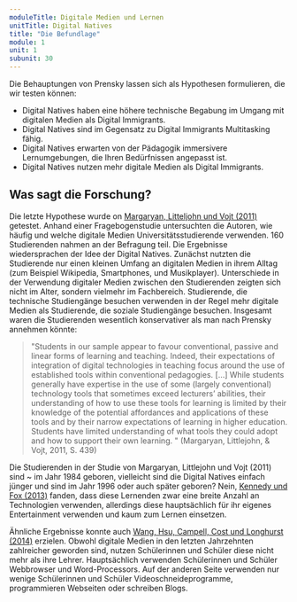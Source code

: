 ```yaml
---
moduleTitle: Digitale Medien und Lernen
unitTitle: Digital Natives
title: "Die Befundlage"
module: 1
unit: 1
subunit: 30
---
```


Die Behauptungen von Prensky lassen sich als Hypothesen formulieren, die wir testen können: 

* Digital Natives haben eine höhere technische Begabung im Umgang mit digitalen Medien als Digital Immigrants.
* Digital Natives sind im Gegensatz zu Digital Immigrants Multitasking fähig.
* Digital Natives erwarten von der Pädagogik immersivere Lernumgebungen, die Ihren Bedürfnissen angepasst ist. 
* Digital Natives nutzen mehr digitale Medien als Digital Immigrants. 

## Was sagt die Forschung? 

Die letzte Hypothese wurde on [Margaryan, Litteljohn und Vojt (2011)](https://www.sciencedirect.com/science/article/pii/S0360131510002563) getestet. Anhand einer Fragebogenstudie untersuchten die Autoren, wie häufig und welche digitale Medien Universitätsstudierende verwenden. 160 Studierenden nahmen an der Befragung teil. Die Ergebnisse wiedersprachen der Idee der Digital Natives. Zunächst nutzten die Studierende nur einen kleinen Umfang an digitalen Medien in ihrem Alltag (zum Beispiel Wikipedia, Smartphones, und Musikplayer). Unterschiede in der Verwendung digitaler Medien zwischen den Studierenden zeigten sich nicht im Alter, sondern vielmehr im Fachbereich. Studierende, die technische Studiengänge besuchen verwenden in der Regel mehr digitale Medien als Studierende, die soziale Studiengänge besuchen. Insgesamt waren die Studierenden wesentlich konservativer als man nach Prensky annehmen könnte: 

> "Students in our sample appear to favour conventional, passive and linear forms of learning and teaching. Indeed, their expectations of integration of digital technologies in teaching focus around the use of established tools within conventional pedagogies. [...] While students generally have expertise in the use of some (largely conventional) technology tools that sometimes exceed lecturers’ abilities, their understanding of how to use these tools for learning is limited by their knowledge of the potential affordances and applications of these tools and by their narrow expectations of learning in higher education. Students have limited understanding of what tools they could adopt and how to support their own learning. " (Margaryan, Littlejohn, & Vojt, 2011, S. 439)


Die Studierenden in der Studie von Margaryan, Littlejohn und Vojt (2011) sind ~ im Jahr 1984 geboren, vielleicht sind die Digital Natives einfach jünger und sind im Jahr 1996 oder auch später geboren? Nein, [Kennedy und Fox (2013)](https://eric.ed.gov/?id=EJ1071340) fanden, dass diese Lernenden zwar eine breite Anzahl an Technologien verwenden, allerdings diese hauptsächlich für ihr eigenes Entertainment verwenden und kaum zum Lernen einsetzen. 

Ähnliche Ergebnisse konnte auch [Wang, Hsu, Campell, Cost und Longhurst (2014)](https://link.springer.com/article/10.1007/s11423-014-9355-4) erzielen. Obwohl digitale Medien in den letzten Jahrzehnten zahlreicher geworden sind, nutzen Schülerinnen und Schüler diese nicht mehr als ihre Lehrer. Hauptsächlich verwenden Schülerinnen und Schüler Webbrowser und Word-Processors. Auf der anderen Seite verwenden nur wenige Schülerinnen und Schüler Videoschneideprogramme, programmieren Webseiten oder schreiben Blogs. 